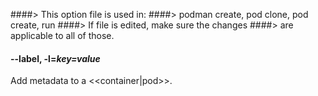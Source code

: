 ####> This option file is used in:
####> podman create, pod clone, pod create, run
####> If file is edited, make sure the changes
####> are applicable to all of those.

#### **--label**, **-l**=_key=value_

Add metadata to a <<container|pod>>.
